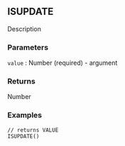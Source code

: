 ## ISUPDATE

Description

### Parameters
`value` : Number (required) - argument

### Returns
Number

### Examples
```
// returns VALUE
ISUPDATE()
```